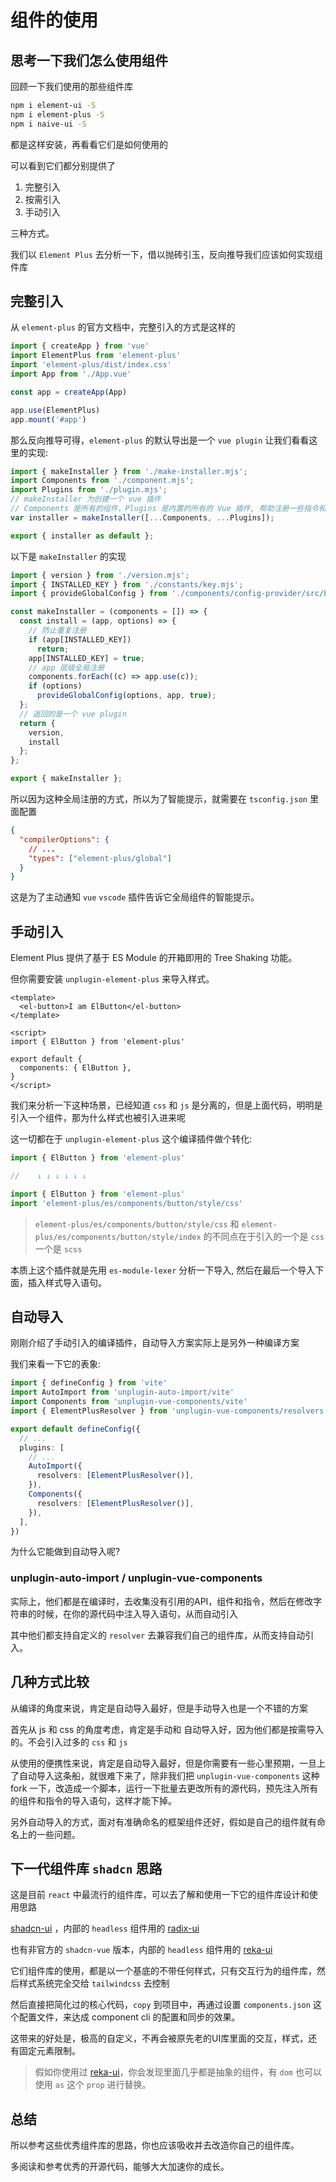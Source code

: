 # 组件的使用

## 思考一下我们怎么使用组件

回顾一下我们使用的那些组件库

```bash
npm i element-ui -S
npm i element-plus -S
npm i naive-ui -S
```

都是这样安装，再看看它们是如何使用的

可以看到它们都分别提供了

1. 完整引入
2. 按需引入
3. 手动引入

三种方式。

我们以 `Element Plus` 去分析一下，借以抛砖引玉，反向推导我们应该如何实现组件库

## 完整引入

从 `element-plus` 的官方文档中，完整引入的方式是这样的

```js
import { createApp } from 'vue'
import ElementPlus from 'element-plus'
import 'element-plus/dist/index.css'
import App from './App.vue'

const app = createApp(App)

app.use(ElementPlus)
app.mount('#app')
```

那么反向推导可得，`element-plus` 的默认导出是一个 `vue plugin` 让我们看看这里的实现:

```js
import { makeInstaller } from './make-installer.mjs';
import Components from './component.mjs';
import Plugins from './plugin.mjs';
// makeInstaller 为创建一个 vue 插件
// Components 是所有的组件，Plugins 是内置的所有的 Vue 插件, 帮助注册一些指令和全局的一些 $xxx
var installer = makeInstaller([...Components, ...Plugins]);

export { installer as default };
```

以下是 `makeInstaller` 的实现

```js
import { version } from './version.mjs';
import { INSTALLED_KEY } from './constants/key.mjs';
import { provideGlobalConfig } from './components/config-provider/src/hooks/use-global-config.mjs';

const makeInstaller = (components = []) => {
  const install = (app, options) => {
    // 防止重复注册
    if (app[INSTALLED_KEY])
      return;
    app[INSTALLED_KEY] = true;
    // app 层级全局注册
    components.forEach((c) => app.use(c));
    if (options)
      provideGlobalConfig(options, app, true);
  };
  // 返回的是一个 vue plugin
  return {
    version,
    install
  };
};

export { makeInstaller };
```

所以因为这种全局注册的方式，所以为了智能提示，就需要在 `tsconfig.json` 里面配置

```json
{
  "compilerOptions": {
    // ...
    "types": ["element-plus/global"]
  }
}
```

这是为了主动通知 `vue` `vscode` 插件告诉它全局组件的智能提示。

## 手动引入

Element Plus 提供了基于 ES Module 的开箱即用的 Tree Shaking 功能。

但你需要安装 `unplugin-element-plus` 来导入样式。

```vue
<template>
  <el-button>I am ElButton</el-button>
</template>

<script>
import { ElButton } from 'element-plus'

export default {
  components: { ElButton },
}
</script>
```

我们来分析一下这种场景，已经知道 `css` 和 `js` 是分离的，但是上面代码，明明是引入一个组件，那为什么样式也被引入进来呢

这一切都在于 `unplugin-element-plus` 这个编译插件做个转化:

```js
import { ElButton } from 'element-plus'

//    ↓ ↓ ↓ ↓ ↓ ↓

import { ElButton } from 'element-plus'
import 'element-plus/es/components/button/style/css'
```

> `element-plus/es/components/button/style/css` 和 `element-plus/es/components/button/style/index` 的不同点在于引入的一个是 `css` 一个是 `scss`

本质上这个插件就是先用 `es-module-lexer` 分析一下导入, 然后在最后一个导入下面，插入样式导入语句。

## 自动导入

刚刚介绍了手动引入的编译插件，自动导入方案实际上是另外一种编译方案

我们来看一下它的表象:

```ts
import { defineConfig } from 'vite'
import AutoImport from 'unplugin-auto-import/vite'
import Components from 'unplugin-vue-components/vite'
import { ElementPlusResolver } from 'unplugin-vue-components/resolvers'

export default defineConfig({
  // ...
  plugins: [
    // ...
    AutoImport({
      resolvers: [ElementPlusResolver()],
    }),
    Components({
      resolvers: [ElementPlusResolver()],
    }),
  ],
})
```

为什么它能做到自动导入呢?

### unplugin-auto-import / unplugin-vue-components

实际上，他们都是在编译时，去收集没有引用的API，组件和指令，然后在修改字符串的时候，在你的源代码中注入导入语句，从而自动引入

其中他们都支持自定义的 `resolver` 去兼容我们自己的组件库，从而支持自动引入。

## 几种方式比较

从编译的角度来说，肯定是自动导入最好，但是手动导入也是一个不错的方案

首先从 js 和 css 的角度考虑，肯定是手动和 自动导入好，因为他们都是按需导入的。不会引入过多的 `css` 和 `js`

从使用的便携性来说，肯定是自动导入最好，但是你需要有一些心里预期，一旦上了自动导入这条船，就很难下来了，除非我们把 `unplugin-vue-components` 这种 fork 一下，改造成一个脚本，运行一下批量去更改所有的源代码，预先注入所有的组件和指令的导入语句，这样才能下掉。

另外自动导入的方式，面对有准确命名的框架组件还好，假如是自己的组件就有命名上的一些问题。

## 下一代组件库 `shadcn` 思路

这是目前 `react` 中最流行的组件库，可以去了解和使用一下它的组件库设计和使用思路

[shadcn-ui](https://ui.shadcn.com/) ，内部的 `headless` 组件用的 [radix-ui](https://www.radix-ui.com/)

也有非官方的 `shadcn-vue` 版本，内部的 `headless` 组件用的 [reka-ui](https://reka-ui.com/) 

它们组件库的使用，都是以一个基底的不带任何样式，只有交互行为的组件库，然后样式系统完全交给 `tailwindcss` 去控制

然后直接把简化过的核心代码，`copy` 到项目中，再通过设置 `components.json` 这个配置文件，来达成 component cli 的配置和同步的效果。

这带来的好处是，极高的自定义，不再会被原先老的UI库里面的交互，样式，还有固定元素限制。

> 假如你使用过 [reka-ui](https://reka-ui.com/)，你会发现里面几乎都是抽象的组件，有 `dom` 也可以使用 `as` 这个 `prop` 进行替换。


## 总结

所以参考这些优秀组件库的思路，你也应该吸收并去改造你自己的组件库。

多阅读和参考优秀的开源代码，能够大大加速你的成长。